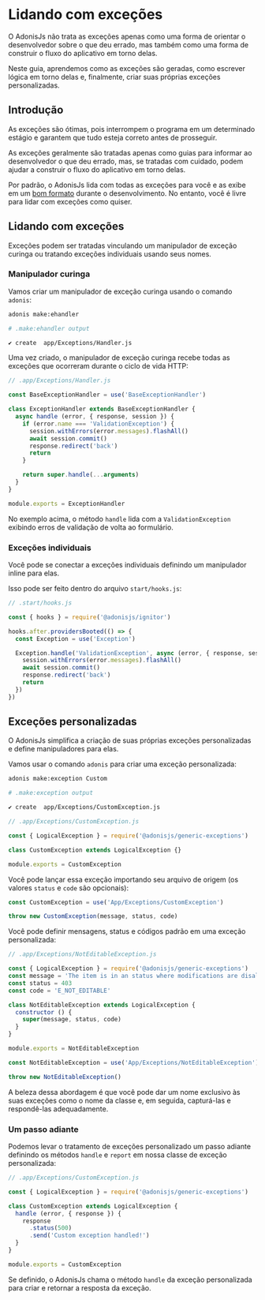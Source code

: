 # Lidando com exceções

O AdonisJs não trata as exceções apenas como uma forma de orientar o desenvolvedor sobre o que deu errado, mas também como uma forma de construir o fluxo do aplicativo em torno delas.

Neste guia, aprendemos como as exceções são geradas, como escrever lógica em torno delas e, finalmente, criar suas próprias exceções personalizadas.

## Introdução
As exceções são ótimas, pois interrompem o programa em um determinado estágio e garantem que tudo esteja correto antes de prosseguir.

As exceções geralmente são tratadas apenas como guias para informar ao desenvolvedor o que deu errado, mas, se tratadas com cuidado, podem ajudar a construir o fluxo do aplicativo em torno delas.

Por padrão, o AdonisJs lida com todas as exceções para você e as exibe em um [bom formato](http://res.cloudinary.com/adonisjs/image/upload/v1485520687/Screen_Shot_2017-01-27_at_6.07.28_PM_blcaau.png) durante o desenvolvimento. No entanto, você é livre para lidar com exceções como quiser.

## Lidando com exceções
Exceções podem ser tratadas vinculando um manipulador de exceção curinga ou tratando exceções individuais usando seus nomes.

### Manipulador curinga
Vamos criar um manipulador de exceção curinga usando o comando `adonis`:

```bash
adonis make:ehandler
```

```bash
# .make:ehandler output

✔ create  app/Exceptions/Handler.js
```

Uma vez criado, o manipulador de exceção curinga recebe todas as exceções que ocorreram durante o ciclo de vida HTTP:

```js
// .app/Exceptions/Handler.js

const BaseExceptionHandler = use('BaseExceptionHandler')

class ExceptionHandler extends BaseExceptionHandler {
  async handle (error, { response, session }) {
    if (error.name === 'ValidationException') {
      session.withErrors(error.messages).flashAll()
      await session.commit()
      response.redirect('back')
      return
    }

    return super.handle(...arguments)
  }
}

module.exports = ExceptionHandler
```

No exemplo acima, o método `handle` lida com a `ValidationException` exibindo erros de validação de volta ao formulário.

### Exceções individuais
Você pode se conectar a exceções individuais definindo um manipulador inline para elas.

Isso pode ser feito dentro do arquivo `start/hooks.js`:

```js
// .start/hooks.js

const { hooks } = require('@adonisjs/ignitor')

hooks.after.providersBooted(() => {
  const Exception = use('Exception')

  Exception.handle('ValidationException', async (error, { response, session }) => {
    session.withErrors(error.messages).flashAll()
    await session.commit()
    response.redirect('back')
    return
  })
})
```

## Exceções personalizadas
O AdonisJs simplifica a criação de suas próprias exceções personalizadas e define manipuladores para elas.

Vamos usar o comando `adonis` para criar uma exceção personalizada:

```bash
adonis make:exception Custom
```

```bash
# .make:exception output

✔ create  app/Exceptions/CustomException.js
```

```js
// .app/Exceptions/CustomException.js

const { LogicalException } = require('@adonisjs/generic-exceptions')

class CustomException extends LogicalException {}

module.exports = CustomException
```

Você pode lançar essa exceção importando seu arquivo de origem (os valores `status` e `code` são opcionais):

```js
const CustomException = use('App/Exceptions/CustomException')

throw new CustomException(message, status, code)
```

Você pode definir mensagens, status e códigos padrão em uma exceção personalizada:

```js
// .app/Exceptions/NotEditableException.js

const { LogicalException } = require('@adonisjs/generic-exceptions')
const message = 'The item is in an status where modifications are disallowed'
const status = 403
const code = 'E_NOT_EDITABLE'

class NotEditableException extends LogicalException {
  constructor () {
    super(message, status, code)
  }
}

module.exports = NotEditableException
```

```js
const NotEditableException = use('App/Exceptions/NotEditableException')

throw new NotEditableException()
```

A beleza dessa abordagem é que você pode dar um nome exclusivo às suas exceções como o nome da classe e, em seguida, capturá-las e respondê-las adequadamente.

### Um passo adiante
Podemos levar o tratamento de exceções personalizado um passo adiante definindo os métodos `handle` e `report` em nossa classe de exceção personalizada:

```js
// .app/Exceptions/CustomException.js

const { LogicalException } = require('@adonisjs/generic-exceptions')

class CustomException extends LogicalException {
  handle (error, { response }) {
    response
      .status(500)
      .send('Custom exception handled!')
  }
}

module.exports = CustomException
```

Se definido, o AdonisJs chama o método `handle` da exceção personalizada para criar e retornar a resposta da exceção.
